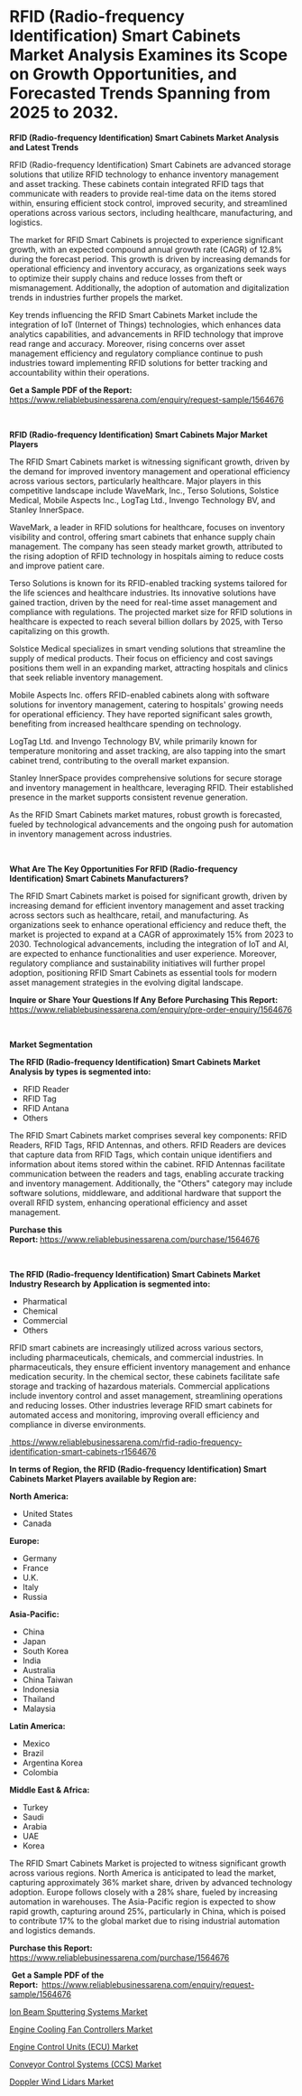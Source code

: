 <p><h1>RFID (Radio-frequency Identification) Smart Cabinets Market Analysis Examines its Scope on Growth Opportunities, and Forecasted Trends Spanning from 2025 to 2032.</h1></p><p><strong>RFID (Radio-frequency Identification) Smart Cabinets Market Analysis and Latest Trends</strong></p>
<p><p>RFID (Radio-frequency Identification) Smart Cabinets are advanced storage solutions that utilize RFID technology to enhance inventory management and asset tracking. These cabinets contain integrated RFID tags that communicate with readers to provide real-time data on the items stored within, ensuring efficient stock control, improved security, and streamlined operations across various sectors, including healthcare, manufacturing, and logistics.</p><p>The market for RFID Smart Cabinets is projected to experience significant growth, with an expected compound annual growth rate (CAGR) of 12.8% during the forecast period. This growth is driven by increasing demands for operational efficiency and inventory accuracy, as organizations seek ways to optimize their supply chains and reduce losses from theft or mismanagement. Additionally, the adoption of automation and digitalization trends in industries further propels the market.</p><p>Key trends influencing the RFID Smart Cabinets Market include the integration of IoT (Internet of Things) technologies, which enhances data analytics capabilities, and advancements in RFID technology that improve read range and accuracy. Moreover, rising concerns over asset management efficiency and regulatory compliance continue to push industries toward implementing RFID solutions for better tracking and accountability within their operations.</p></p>
<p><strong>Get a Sample PDF of the Report:&nbsp;</strong> <a href="https://www.reliablebusinessarena.com/enquiry/request-sample/1564676?utm_campaign=2175&utm_medium=2&utm_source=Github&utm_content=ia&utm_term=11042025&utm_id=rfid-radio-frequency-identification-smart-cabinets">https://www.reliablebusinessarena.com/enquiry/request-sample/1564676</a></p>
<p>&nbsp;</p>
<p><strong>RFID (Radio-frequency Identification) Smart Cabinets Major Market Players</strong></p>
<p><p>The RFID Smart Cabinets market is witnessing significant growth, driven by the demand for improved inventory management and operational efficiency across various sectors, particularly healthcare. Major players in this competitive landscape include WaveMark, Inc., Terso Solutions, Solstice Medical, Mobile Aspects Inc., LogTag Ltd., Invengo Technology BV, and Stanley InnerSpace.</p><p>WaveMark, a leader in RFID solutions for healthcare, focuses on inventory visibility and control, offering smart cabinets that enhance supply chain management. The company has seen steady market growth, attributed to the rising adoption of RFID technology in hospitals aiming to reduce costs and improve patient care.</p><p>Terso Solutions is known for its RFID-enabled tracking systems tailored for the life sciences and healthcare industries. Its innovative solutions have gained traction, driven by the need for real-time asset management and compliance with regulations. The projected market size for RFID solutions in healthcare is expected to reach several billion dollars by 2025, with Terso capitalizing on this growth.</p><p>Solstice Medical specializes in smart vending solutions that streamline the supply of medical products. Their focus on efficiency and cost savings positions them well in an expanding market, attracting hospitals and clinics that seek reliable inventory management.</p><p>Mobile Aspects Inc. offers RFID-enabled cabinets along with software solutions for inventory management, catering to hospitals' growing needs for operational efficiency. They have reported significant sales growth, benefiting from increased healthcare spending on technology.</p><p>LogTag Ltd. and Invengo Technology BV, while primarily known for temperature monitoring and asset tracking, are also tapping into the smart cabinet trend, contributing to the overall market expansion.</p><p>Stanley InnerSpace provides comprehensive solutions for secure storage and inventory management in healthcare, leveraging RFID. Their established presence in the market supports consistent revenue generation.</p><p>As the RFID Smart Cabinets market matures, robust growth is forecasted, fueled by technological advancements and the ongoing push for automation in inventory management across industries.</p></p>
<p>&nbsp;</p>
<p><strong>What Are The Key Opportunities For RFID (Radio-frequency Identification) Smart Cabinets Manufacturers?</strong></p>
<p><p>The RFID Smart Cabinets market is poised for significant growth, driven by increasing demand for efficient inventory management and asset tracking across sectors such as healthcare, retail, and manufacturing. As organizations seek to enhance operational efficiency and reduce theft, the market is projected to expand at a CAGR of approximately 15% from 2023 to 2030. Technological advancements, including the integration of IoT and AI, are expected to enhance functionalities and user experience. Moreover, regulatory compliance and sustainability initiatives will further propel adoption, positioning RFID Smart Cabinets as essential tools for modern asset management strategies in the evolving digital landscape.</p></p>
<p><strong>Inquire or Share Your Questions If Any Before Purchasing This Report:</strong> <a href="https://www.reliablebusinessarena.com/enquiry/pre-order-enquiry/1564676?utm_campaign=2175&utm_medium=2&utm_source=Github&utm_content=ia&utm_term=11042025&utm_id=rfid-radio-frequency-identification-smart-cabinets">https://www.reliablebusinessarena.com/enquiry/pre-order-enquiry/1564676</a></p>
<p>&nbsp;</p>
<p><strong>Market Segmentation</strong></p>
<p><strong>The RFID (Radio-frequency Identification) Smart Cabinets Market Analysis by types is segmented into:</strong></p>
<p><ul><li>RFID Reader</li><li>RFID Tag</li><li>RFID Antana</li><li>Others</li></ul></p>
<p><p>The RFID Smart Cabinets market comprises several key components: RFID Readers, RFID Tags, RFID Antennas, and others. RFID Readers are devices that capture data from RFID Tags, which contain unique identifiers and information about items stored within the cabinet. RFID Antennas facilitate communication between the readers and tags, enabling accurate tracking and inventory management. Additionally, the "Others" category may include software solutions, middleware, and additional hardware that support the overall RFID system, enhancing operational efficiency and asset management.</p></p>
<p><strong>Purchase this Report:&nbsp;</strong><a href="https://www.reliablebusinessarena.com/purchase/1564676?utm_campaign=2175&utm_medium=2&utm_source=Github&utm_content=ia&utm_term=11042025&utm_id=rfid-radio-frequency-identification-smart-cabinets">https://www.reliablebusinessarena.com/purchase/1564676</a></p>
<p>&nbsp;</p>
<p><strong>The RFID (Radio-frequency Identification) Smart Cabinets Market Industry Research by Application is segmented into:</strong></p>
<p><ul><li>Pharmatical</li><li>Chemical</li><li>Commercial</li><li>Others</li></ul></p>
<p><p>RFID smart cabinets are increasingly utilized across various sectors, including pharmaceuticals, chemicals, and commercial industries. In pharmaceuticals, they ensure efficient inventory management and enhance medication security. In the chemical sector, these cabinets facilitate safe storage and tracking of hazardous materials. Commercial applications include inventory control and asset management, streamlining operations and reducing losses. Other industries leverage RFID smart cabinets for automated access and monitoring, improving overall efficiency and compliance in diverse environments.</p></p>
<p><a href="https://www.reliablebusinessarena.com/rfid-radio-frequency-identification-smart-cabinets-r1564676?utm_campaign=2175&utm_medium=2&utm_source=Github&utm_content=ia&utm_term=11042025&utm_id=rfid-radio-frequency-identification-smart-cabinets">&nbsp;https://www.reliablebusinessarena.com/rfid-radio-frequency-identification-smart-cabinets-r1564676</a></p>
<p><strong>In terms of Region, the RFID (Radio-frequency Identification) Smart Cabinets Market Players available by Region are:</strong></p>
<p>
    <p> <strong> North America: </strong>
        <ul>
            <li>United States</li>
            <li>Canada</li>
        </ul>
        </p> 
    <p> <strong> Europe: </strong>
        <ul>
            <li>Germany</li>
            <li>France</li>
            <li>U.K.</li>
            <li>Italy</li>
            <li>Russia</li>
        </ul>
        </p> 
    <p> <strong> Asia-Pacific: </strong>
        <ul>
            <li>China</li>
            <li>Japan</li>
            <li>South Korea</li>
            <li>India</li>
            <li>Australia</li>
            <li>China Taiwan</li>
            <li>Indonesia</li>
            <li>Thailand</li>
            <li>Malaysia</li>
        </ul>
        </p> 
    <p> <strong> Latin America: </strong>
        <ul>
            <li>Mexico</li>
            <li>Brazil</li>
            <li>Argentina Korea</li>
            <li>Colombia</li>
        </ul>
        </p> 
    <p> <strong> Middle East & Africa: </strong>
        <ul>
            <li>Turkey</li>
            <li>Saudi</li>
            <li>Arabia</li>
            <li>UAE</li>
            <li>Korea</li>
        </ul>
    </p>
    </p>
<p><p>The RFID Smart Cabinets Market is projected to witness significant growth across various regions. North America is anticipated to lead the market, capturing approximately 36% market share, driven by advanced technology adoption. Europe follows closely with a 28% share, fueled by increasing automation in warehouses. The Asia-Pacific region is expected to show rapid growth, capturing around 25%, particularly in China, which is poised to contribute 17% to the global market due to rising industrial automation and logistics demands.</p></p>
<p><strong>Purchase this Report: </strong><a href="https://www.reliablebusinessarena.com/purchase/1564676?utm_campaign=2175&utm_medium=2&utm_source=Github&utm_content=ia&utm_term=11042025&utm_id=rfid-radio-frequency-identification-smart-cabinets">https://www.reliablebusinessarena.com/purchase/1564676</a></p>
<p>&nbsp;<strong>Get a Sample PDF of the Report:&nbsp;&nbsp;</strong><a href="https://www.reliablebusinessarena.com/enquiry/request-sample/1564676?utm_campaign=2175&utm_medium=2&utm_source=Github&utm_content=ia&utm_term=11042025&utm_id=rfid-radio-frequency-identification-smart-cabinets">https://www.reliablebusinessarena.com/enquiry/request-sample/1564676</a></p>
<p><strong></strong></p>
<p><p><a href="https://github.com/eymermanda0p/Market-Research-Report-List-1/blob/main/ion-beam-sputtering-systems-market.md?utm_campaign=2175&utm_medium=2&utm_source=Github&utm_content=ia&utm_term=11042025&utm_id=rfid-radio-frequency-identification-smart-cabinets">Ion Beam Sputtering Systems Market</a></p><p><a href="https://github.com/debowflaggqw/Market-Research-Report-List-1/blob/main/engine-cooling-fan-controllers-market.md?utm_campaign=2175&utm_medium=2&utm_source=Github&utm_content=ia&utm_term=11042025&utm_id=rfid-radio-frequency-identification-smart-cabinets">Engine Cooling Fan Controllers Market</a></p><p><a href="https://github.com/herakterroem/Market-Research-Report-List-1/blob/main/engine-control-units-ecu-market.md?utm_campaign=2175&utm_medium=2&utm_source=Github&utm_content=ia&utm_term=11042025&utm_id=rfid-radio-frequency-identification-smart-cabinets">Engine Control Units (ECU) Market</a></p><p><a href="https://github.com/biyajausenik/Market-Research-Report-List-1/blob/main/conveyor-control-systems-ccs-market.md?utm_campaign=2175&utm_medium=2&utm_source=Github&utm_content=ia&utm_term=11042025&utm_id=rfid-radio-frequency-identification-smart-cabinets">Conveyor Control Systems (CCS) Market</a></p><p><a href="https://github.com/sirayedantte/Market-Research-Report-List-1/blob/main/doppler-wind-lidars-market.md?utm_campaign=2175&utm_medium=2&utm_source=Github&utm_content=ia&utm_term=11042025&utm_id=rfid-radio-frequency-identification-smart-cabinets">Doppler Wind Lidars Market</a></p></p>